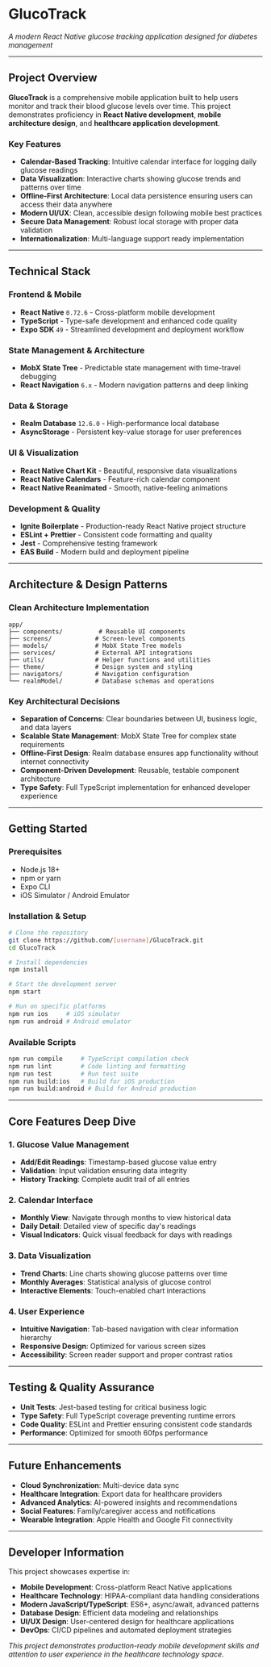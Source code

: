 # GlucoTrack

_A modern React Native glucose tracking application designed for diabetes management_

---

## Project Overview

**GlucoTrack** is a comprehensive mobile application built to help users monitor and track their blood glucose levels over time. This project demonstrates proficiency in **React Native development**, **mobile architecture design**, and **healthcare application development**.

### Key Features

- **Calendar-Based Tracking**: Intuitive calendar interface for logging daily glucose readings
- **Data Visualization**: Interactive charts showing glucose trends and patterns over time
- **Offline-First Architecture**: Local data persistence ensuring users can access their data anywhere
- **Modern UI/UX**: Clean, accessible design following mobile best practices
- **Secure Data Management**: Robust local storage with proper data validation
- **Internationalization**: Multi-language support ready implementation

---

## Technical Stack

### Frontend & Mobile

- **React Native** `0.72.6` - Cross-platform mobile development
- **TypeScript** - Type-safe development and enhanced code quality
- **Expo SDK** `49` - Streamlined development and deployment workflow

### State Management & Architecture

- **MobX State Tree** - Predictable state management with time-travel debugging
- **React Navigation** `6.x` - Modern navigation patterns and deep linking

### Data & Storage

- **Realm Database** `12.6.0` - High-performance local database
- **AsyncStorage** - Persistent key-value storage for user preferences

### UI & Visualization

- **React Native Chart Kit** - Beautiful, responsive data visualizations
- **React Native Calendars** - Feature-rich calendar component
- **React Native Reanimated** - Smooth, native-feeling animations

### Development & Quality

- **Ignite Boilerplate** - Production-ready React Native project structure
- **ESLint + Prettier** - Consistent code formatting and quality
- **Jest** - Comprehensive testing framework
- **EAS Build** - Modern build and deployment pipeline

---

## Architecture & Design Patterns

### Clean Architecture Implementation

```
app/
├── components/          # Reusable UI components
├── screens/            # Screen-level components
├── models/             # MobX State Tree models
├── services/           # External API integrations
├── utils/              # Helper functions and utilities
├── theme/              # Design system and styling
├── navigators/         # Navigation configuration
└── realmModel/         # Database schemas and operations
```

### Key Architectural Decisions

- **Separation of Concerns**: Clear boundaries between UI, business logic, and data layers
- **Scalable State Management**: MobX State Tree for complex state requirements
- **Offline-First Design**: Realm database ensures app functionality without internet connectivity
- **Component-Driven Development**: Reusable, testable component architecture
- **Type Safety**: Full TypeScript implementation for enhanced developer experience

---

## Getting Started

### Prerequisites

- Node.js 18+
- npm or yarn
- Expo CLI
- iOS Simulator / Android Emulator

### Installation & Setup

```bash
# Clone the repository
git clone https://github.com/[username]/GlucoTrack.git
cd GlucoTrack

# Install dependencies
npm install

# Start the development server
npm start

# Run on specific platforms
npm run ios     # iOS simulator
npm run android # Android emulator
```

### Available Scripts

```bash
npm run compile     # TypeScript compilation check
npm run lint        # Code linting and formatting
npm run test        # Run test suite
npm run build:ios   # Build for iOS production
npm run build:android # Build for Android production
```

---

## Core Features Deep Dive

### 1. Glucose Value Management

- **Add/Edit Readings**: Timestamp-based glucose value entry
- **Validation**: Input validation ensuring data integrity
- **History Tracking**: Complete audit trail of all entries

### 2. Calendar Interface

- **Monthly View**: Navigate through months to view historical data
- **Daily Detail**: Detailed view of specific day's readings
- **Visual Indicators**: Quick visual feedback for days with readings

### 3. Data Visualization

- **Trend Charts**: Line charts showing glucose patterns over time
- **Monthly Averages**: Statistical analysis of glucose control
- **Interactive Elements**: Touch-enabled chart interactions

### 4. User Experience

- **Intuitive Navigation**: Tab-based navigation with clear information hierarchy
- **Responsive Design**: Optimized for various screen sizes
- **Accessibility**: Screen reader support and proper contrast ratios

---

## Testing & Quality Assurance

- **Unit Tests**: Jest-based testing for critical business logic
- **Type Safety**: Full TypeScript coverage preventing runtime errors
- **Code Quality**: ESLint and Prettier ensuring consistent code standards
- **Performance**: Optimized for smooth 60fps performance

---

## Future Enhancements

- **Cloud Synchronization**: Multi-device data sync
- **Healthcare Integration**: Export data for healthcare providers
- **Advanced Analytics**: AI-powered insights and recommendations
- **Social Features**: Family/caregiver access and notifications
- **Wearable Integration**: Apple Health and Google Fit connectivity

---

## Developer Information

This project showcases expertise in:

- **Mobile Development**: Cross-platform React Native applications
- **Healthcare Technology**: HIPAA-compliant data handling considerations
- **Modern JavaScript/TypeScript**: ES6+, async/await, advanced patterns
- **Database Design**: Efficient data modeling and relationships
- **UI/UX Design**: User-centered design for healthcare applications
- **DevOps**: CI/CD pipelines and automated deployment strategies

_This project demonstrates production-ready mobile development skills and attention to user experience in the healthcare technology space._
